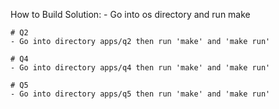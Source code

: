 How to Build Solution:
	- Go into os directory and run make

	# Q2
	- Go into directory apps/q2 then run 'make' and 'make run'

	# Q4
	- Go into directory apps/q4 then run 'make' and 'make run'

	# Q5
	- Go into directory apps/q5 then run 'make' and 'make run'
